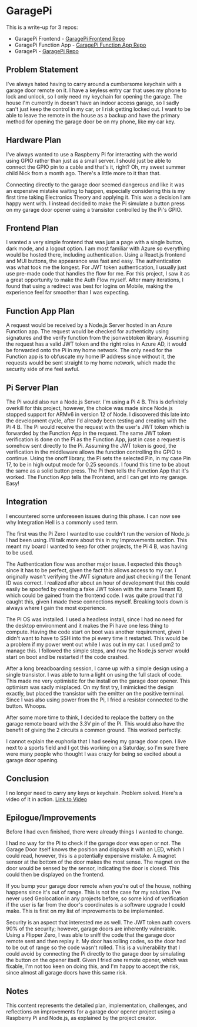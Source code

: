 # GaragePi
This is a write-up for 3 repos:

- GaragePi Frontend - [GaragePi Frontend Repo](https://github.com/Nick6464/garagepi-frontend)
- GaragePi Function App - [GaragePi Function App Repo](https://github.com/Nick6464/garagepi-func-app)
- GaragePi - [GaragePi Repo](https://github.com/Nick6464/GaragePi)

## Problem Statement
I've always hated having to carry around a cumbersome keychain with a garage door remote on it. I have a keyless entry car that uses my phone to lock and unlock, so I only need my keychain for opening the garage. The house I'm currently in doesn't have an indoor access garage, so I sadly can't just keep the control in my car, or I risk getting locked out. I want to be able to leave the remote in the house as a backup and have the primary method for opening the garage door be on my phone, like my car key.

## Hardware Plan
I've always wanted to use a Raspberry Pi for interacting with the world using GPIO rather than just as a small server. I should just be able to connect the GPIO pin to a cable and that's it, right? Oh, my sweet summer child Nick from a month ago. There's a little more to it than that.

Connecting directly to the garage door seemed dangerous and like it was an expensive mistake waiting to happen, especially considering this is my first time taking Electronics Theory and applying it. This was a decision I am happy went with. I instead decided to make the Pi simulate a button press on my garage door opener using a transistor controlled by the Pi's GPIO.

## Frontend Plan
I wanted a very simple frontend that was just a page with a single button, dark mode, and a logout option. I am most familiar with Azure so everything would be hosted there, including authentication. Using a React.js frontend and MUI buttons, the appearance was fast and easy. The authentication was what took me the longest. For JWT token authentication, I usually just use pre-made code that handles the flow for me. For this project, I saw it as a great opportunity to make the Auth Flow myself. After many iterations, I found that using a redirect was best for logins on Mobile, making the experience feel far smoother than I was expecting.

## Function App Plan
A request would be received by a Node.js Server hosted in an Azure Function app. The request would be checked for authenticity using signatures and the verify function from the jsonwebtoken library. Assuming the request has a valid JWT token and the right roles in Azure AD, it would be forwarded onto the Pi in my home network. The only need for the Function app is to obfuscate my home IP address since without it, the requests would be sent straight to my home network, which made the security side of me feel awful.

## Pi Server Plan
The Pi would also run a Node.js Server. I'm using a Pi 4 B. This is definitely overkill for this project, however, the choice was made since Node.js stopped support for ARMv6 in version 12 of Node. I discovered this late into the development cycle, after I'd already been testing and creating with the Pi 4 B. The Pi would receive the request with the user's JWT token which is forwarded by the Function App in the request. The same JWT token verification is done on the Pi as the Function App, just in case a request is somehow sent directly to the Pi. Assuming the JWT token is good, the verification in the middleware allows the function controlling the GPIO to continue. Using the onoff library, the Pi sets the selected Pin, in my case Pin 17, to be in high output mode for 0.25 seconds. I found this time to be about the same as a solid button press. The Pi then tells the Function App that it's worked. The Function App tells the Frontend, and I can get into my garage. Easy!

## Integration
I encountered some unforeseen issues during this phase. I can now see why Integration Hell is a commonly used term.

The first was the Pi Zero I wanted to use couldn't run the version of Node.js I had been using. I'll talk more about this in my Improvements section. This meant my board I wanted to keep for other projects, the Pi 4 B, was having to be used.

The Authentication flow was another major issue. I expected this though since it has to be perfect, given the fact this allows access to my car. I originally wasn't verifying the JWT signature and just checking if the Tenant ID was correct. I realized after about an hour of development that this could easily be spoofed by creating a fake JWT token with the same Tenant ID, which could be gained from the frontend code. I was quite proud that I'd caught this, given I made these connections myself. Breaking tools down is always where I gain the most experience.

The Pi OS was installed. I used a headless install, since I had no need for the desktop environment and it makes the Pi have one less thing to compute. Having the code start on boot was another requirement, given I didn't want to have to SSH into the pi every time it restarted. This would be a problem if my power went out while I was out in my car. I used pm2 to manage this. I followed the simple steps, and now the Node.js server would start on boot and be restarted if the code crashed.

After a long breadboarding session, I came up with a simple design using a single transistor. I was able to turn a light on using the full stack of code. This made me very optimistic for the install on the garage door opener. This optimism was sadly misplaced. On my first try, I mimicked the design exactly, but placed the transistor with the emitter on the positive terminal. Since I was also using power from the Pi, I fried a resistor connected to the button. Whoops.

After some more time to think, I decided to replace the battery on the garage remote board with the 3.3V pin of the Pi. This would also have the benefit of giving the 2 circuits a common ground. This worked perfectly.

I cannot explain the euphoria that I had seeing my garage door open. I live next to a sports field and I got this working on a Saturday, so I'm sure there were many people who thought I was crazy for being so excited about a garage door opening.

## Conclusion
I no longer need to carry any keys or keychain. Problem solved.
Here's a video of it in action.
[Link to Video](https://github.com/Nick6464/garagepi/blob/main/media/blockplate.mp4)


## Epilogue/Improvements
Before I had even finished, there were already things I wanted to change.

I had no way for the Pi to check if the garage door was open or not. The Garage Door itself knows the position and displays it with an LED, which I could read, however, this is a potentially expensive mistake. A magnet sensor at the bottom of the door makes the most sense. The magnet on the door would be sensed by the sensor, indicating the door is closed. This could then be displayed on the frontend.

If you bump your garage door remote when you're out of the house, nothing happens since it's out of range. This is not the case for my solution. I've never used Geolocation in any projects before, so some kind of verification if the user is far from the door's coordinates is a software upgrade I could make. This is first on my list of improvements to be implemented.

Security is an aspect that interested me as well. The JWT token auth covers 90% of the security; however, garage doors are inherently vulnerable. Using a Flipper Zero, I was able to sniff the code that the garage door remote sent and then replay it. My door has rolling codes, so the door had to be out of range so the code wasn't rolled. This is a vulnerability that I could avoid by connecting the Pi directly to the garage door by simulating the button on the opener itself. Given I fried one remote opener, which was fixable, I'm not too keen on doing this, and I'm happy to accept the risk, since almost all garage doors have this same risk.

## Notes
This content represents the detailed plan, implementation, challenges, and reflections on improvements for a garage door opener project using a Raspberry Pi and Node.js, as explained by the project creator.
